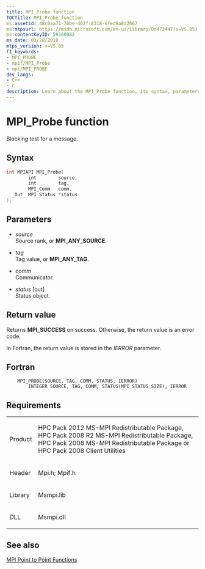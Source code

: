 ```yaml
---
title: MPI_Probe function
TOCTitle: MPI_Probe function
ms:assetid: 48c0aa71-76be-402f-8318-6fed9a8d2667
ms:mtpsurl: https://msdn.microsoft.com/en-us/library/Dn473447(v=VS.85)
ms:contentKeyID: 59360982
ms.date: 03/28/2018
mtps_version: v=VS.85
f1_keywords:
- MPI_PROBE
- mpif/MPI_Probe
- mpi/MPI_PROBE
dev_langs:
- C++
- C
description: Learn about the MPI_Probe function, its syntax, parameters, and return values. Ideal for users of HPC Pack 2012 MS-MPI Redistributable Package.
---
```


# MPI\_Probe function

Blocking test for a message.

## Syntax

``` c++
int MPIAPI MPI_Probe(
        int        source,
        int        tag,
        MPI_Comm   comm,
  _Out_ MPI_Status *status
);
```

## Parameters

  - *source*  
    Source rank, or **MPI\_ANY\_SOURCE**.

  - *tag*  
    Tag value, or **MPI\_ANY\_TAG**.

  - *comm*  
    Communicator.

  - *status* \[out\]  
    Status object.

## Return value

Returns **MPI\_SUCCESS** on success. Otherwise, the return value is an error code.

In Fortran, the return value is stored in the *IERROR* parameter.

## Fortran

``` FORTRAN
    MPI_PROBE(SOURCE, TAG, COMM, STATUS, IERROR)
        INTEGER SOURCE, TAG, COMM, STATUS(MPI_STATUS_SIZE), IERROR
```

## Requirements

<table>
<colgroup>
<col  />
<col  />
</colgroup>
<tbody>
<tr class="odd">
<td><p>Product</p></td>
<td><p>HPC Pack 2012 MS-MPI Redistributable Package, HPC Pack 2008 R2 MS-MPI Redistributable Package, HPC Pack 2008 MS-MPI Redistributable Package or HPC Pack 2008 Client Utilities</p></td>
</tr>
<tr class="even">
<td><p>Header</p></td>
<td>Mpi.h;
Mpif.h</td>
</tr>
<tr class="odd">
<td><p>Library</p></td>
<td>Msmpi.lib</td>
</tr>
<tr class="even">
<td><p>DLL</p></td>
<td>Msmpi.dll</td>
</tr>
</tbody>
</table>


## See also

[MPI Point to Point Functions](mpi-point-to-point-functions.md)

